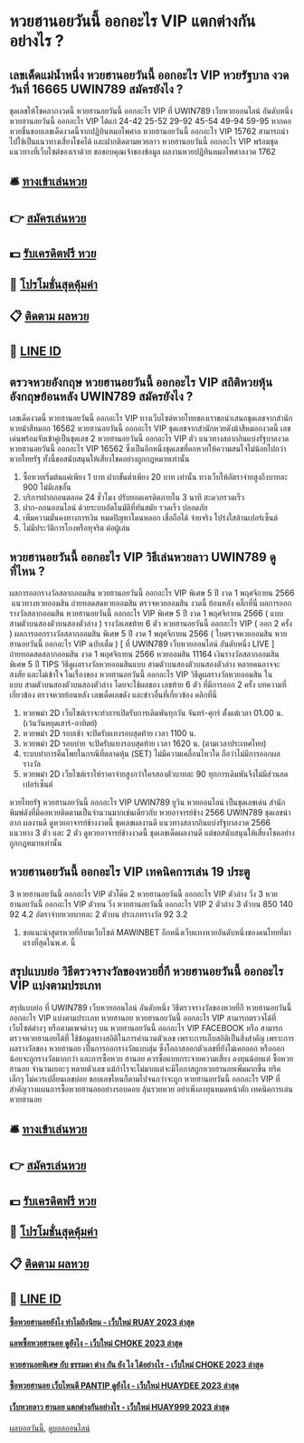 # หวยฮานอยวันนี้ ออกอะไร VIP แตกต่างกันอย่างไร ?
## เลขเด็ดแม่น้ำหนึ่ง หวยฮานอยวันนี้ ออกอะไร VIP หวยรัฐบาล งวดวันที่ 16665 UWIN789 สมัครยังไง ?
ชุดเลขให้โชคลาภงวดนี้ หวยฮานอยวันนี้ ออกอะไร VIP ที่ UWIN789 เว็บหวยออนไลน์ อันดับหนึ่ง หวยฮานอยวันนี้ ออกอะไร VIP ได้แก่
24-42
25-52
29-92
45-54
49-94
59-95
หากคอหวยชื่นชอบเลขเด็ดงวดนี้จากปฏิทินหมอไพศาล หวยฮานอยวันนี้ ออกอะไร VIP 15762 สามารถนำไปใช้เป็นแนวทางเสี่ยงโชคได้ และฝากติดตามหวยลาว หวยฮานอยวันนี้ ออกอะไร VIP พร้อมชุดแนวทางที่เว็บไซต์ของเราด้วย
ขอขอบคุณเจ้าของข้อมูล
ผลงานหวยปฏิทินหมอไพศาลงวด 1762


## 🛎 [ทางเข้าเล่นหวย](https://bit.ly/3BG5bNw)
## 👉 [สมัครเล่นหวย](https://bit.ly/3BG5bNw)
## 💵 [รับเครดิตฟรี หวย](https://bit.ly/3C3mvgS)
## 👑 [โปรโมชั่นสุดคุ้มค่า](https://bit.ly/3C3mvgS)
## 📋 [ติดตาม ผลหวย](https://bit.ly/3C3mvgS)
## 📱 [LINE ID](https://bit.ly/3C3mvgS)

## ตรวจหวยอังกฤษ หวยฮานอยวันนี้ ออกอะไร VIP สถิติหวยหุ้นอังกฤษย้อนหลัง UWIN789 สมัครยังไง ?
เลขเด็ดงวดนี้ หวยฮานอยวันนี้ ออกอะไร VIP ทางเว็บไซต์หวยไทยของเราขอนำเสนอชุดเลขจากสำนักหวยม้าสีหมอก 16562 หวยฮานอยวันนี้ ออกอะไร VIP ชุดเลขจากสำนักหวยดังม้าสีหมอกงวดนี้ เลขเด่นพร้อมจับเข้าคู่เป็นชุดเลข 2 หวยฮานอยวันนี้ ออกอะไร VIP ตัว แนวทางสลากกินแบ่งรัฐบาลงวด หวยฮานอยวันนี้ ออกอะไร VIP 16562 ซึ่งเป็นอีกหนึ่งชุดเลขที่คอหวยให้ความสนใจไม่น้อยไปกว่าหวยไทยรัฐ ทั้งนี้ขอสนับสนุนให้เสี่ยงโชคอย่างถูกกฎหมายเท่านั้น
1. ซื้อหวยเริ่มต้นแค่เพียง 1 บาท ฝากขั้นต่ำเพียง 20 บาท เท่านั้น ทางเว็บให้อัตราจ่ายสูงถึงบาทละ 900 ไม่มีเลขอั้น
2. บริการฝากถอนตลอด 24 ชั่วโมง ปรับยอดเครดิตภายใน 3 นาที สะดวกรวดเร็ว
3. ฝาก-ถอนออนไลน์ ด้วยระบบอัตโนมัติที่ทันสมัย รวดเร็ว ปลอดภัย
4. เพิ่มความมั่นคงทางการเงิน หมดปัญหาโดนหลอก เชื่อถือได้ จ่ายจริง โปร่งใสล้านเปอร์เซ็นต์
5. ไม่มีประวัติการโกงหรือทุจริต ต่อผู้เล่น

## หวยฮานอยวันนี้ ออกอะไร VIP วิธีเล่นหวยลาว UWIN789 ดูที่ไหน ?
ผลการออกรางวัลสลากออมสิน หวยฮานอยวันนี้ ออกอะไร VIP พิเศษ 5 ปี งวด 1 พฤศจิกายน 2566
 แนวทางหวยออมสิน ถ่ายทอดสดหวยออมสิน ตรวจหวยออมสิน งวดนี้ ย้อนหลัง คลิ๊กที่นี่ 
ผลการออกรางวัลสลากออมสิน หวยฮานอยวันนี้ ออกอะไร VIP พิเศษ 5 ปี งวด 1 พฤศจิกายน 2566 ( แบบ สามตัวบนสองตัวบนสองตัวล่าง )
รางวัลเลขท้าย 6 ตัว หวยฮานอยวันนี้ ออกอะไร VIP ( ออก 2 ครั้ง )
ผลการออกรางวัลสลากออมสิน พิเศษ 5 ปี งวด 1 พฤศจิกายน 2566 ( ใบตรวจหวยออมสิน หวยฮานอยวันนี้ ออกอะไร VIP ฉบับเต็ม )
 [ ที่ UWIN789 เว็บหวยออนไลน์ อันดับหนึ่ง LIVE ] ถ่ายทอดสดสลากออมสิน งวด 1 พฤศจิกายน 2566 หวยออมสิน 11164 
เงินรางวัลสลากออมสินพิเศษ 5 ปี
TIPS วิธีดูผลรางวัลหวยออมสินแบบ สามตัวบนสองตัวบนสองตัวล่าง
หลายคนอาจจะสงสัย และไม่เข้าใจ ในเรื่องของ หวยฮานอยวันนี้ ออกอะไร VIP วิธีดูผลรางวัลหวยออมสิน ในแบบ สามตัวบนสองตัวบนสองตัวล่าง โดยจะใช้ผลของ เลขท้าย 6 ตัว ที่มีการออก 2 ครั้ง
บทความที่เกี่ยวข้อง
ตรวจหวยย้อนหลัง เลขเด็ดเลขดัง และข่าวอื่นที่เกี่ยวข้อง คลิกที่นี่
1. หวยพม่า 2D เว็บไซต์เราจะทำการเปิดรับการเดิมพันทุกวัน จันทร์-ศุกร์ ตั้งแต่เวลา 01.00 น. (เว้นวันหยุดเสาร์-อาทิตย์)
2. หวยพม่า 2D รอบเช้า จะปิดรับแทงรอบสุดท้าย เวลา 1100 น.
3. หวยพม่า 2D รอบบ่าย จะปิดรับแทงรอบสุดท้าย เวลา 1620 น. (ตามเวลาประเทศไทย)
4. ระบบทำการคืนโพยในกรณีที่ตลาดหุ้น (SET) ไม่มีความเคลื่อนไหวใด ถือว่าไม่มีการออกผลรางวัล
5. หวยพม่า 2D เว็บไซต์เราให้ราคาจ่ายสูงกว่าใครสองตัวบาทละ 90 ทุกการเดิมพันจึงไม่มีส่วนลดเปอร์เซ็นต์

หวยไทยรัฐ หวยฮานอยวันนี้ ออกอะไร VIP UWIN789 ยูวิน หวยออนไลน์ เป็นชุดเลขเด่น สำนักพิมพ์ดังที่มีคอหวยติดตามเป็นจำนวนมากเช่นเดียวกับ หวยอาจารย์ช้าง 2566 UWIN789 ชุดเลขนำลาภ ผลงานดี ดูหวยอาจารย์ช้างงวดนี้ ชุดเลขผลงานดี แนวทางสลากกินแบ่งรัฐบาลงวด 2566 แนวทาง 3 ตัว และ 2 ตัว ดูหวยอาจารย์ช้างงวดนี้ ชุดเลขเด็ดผลงานดี แต่ขอสนับสนุนให้เสี่ยงโชคอย่างถูกกฎหมายเท่านั้น

## หวยฮานอยวันนี้ ออกอะไร VIP เทคนิคการเล่น 19 ประตู
3 หวยฮานอยวันนี้ ออกอะไร VIP ตัวโต๊ด
2 หวยฮานอยวันนี้ ออกอะไร VIP ตัวล่าง
วิ่ง 3 หวยฮานอยวันนี้ ออกอะไร VIP ตัวบน
วิ่ง หวยฮานอยวันนี้ ออกอะไร VIP 2 ตัวล่าง
3 ตัวบน
850
140
92
4.2
อัตราจ่ายหวยบาทละ
2 ตัวบน
ประเภทรางวัล
92
3.2
1. ขอแนะนำสูตรหวยยี่กีบนเว็บไซต์ MAWINBET อีกหนึ่งเว็บแทงหวยอันดับหนึ่งของคนไทยที่มาแรงที่สุดในพ.ศ. นี้

## สรุปแบบย่อ วิธีตรวจรางวัลของหวยยี่กี หวยฮานอยวันนี้ ออกอะไร VIP แบ่งตามประเภท
สรุปแบบย่อ ที่ UWIN789 เว็บหวยออนไลน์ อันดับหนึ่ง วิธีตรวจรางวัลของหวยยี่กี หวยฮานอยวันนี้ ออกอะไร VIP แบ่งตามประเภท หวยฮานอย หวยฮานอยวันนี้ ออกอะไร VIP สามารถตรวจได้ที่เว็บไซต์ต่างๆ หรือตามเพจต่างๆ บน หวยฮานอยวันนี้ ออกอะไร VIP FACEBOOK หรือ สามารถตรวจหวยฮานอยได้ที่
ใช้ข้อมูลทางสถิติในการคำนวนตัวเลข เพราะการเก็บสถิติเป็นสิ่งสำคัญ เพราะการผลรางวัลของ หวยฮานอย เป็นการออกรางวัลแบบสุ่ม ซึ่งโอกาสออกตัวเลขที่ยังไม่เคยออก หรือออกน้อยจะถูกรางวัลมากกว่า และการซื้อหวย ฮานอย ควรซื้อแบบกระจายความเสี่ยง ลงทุนน้อยแต่ ซื้อหวยฮานอย จำนวนเยอะๆ หลายตัวเลข แม้กำไรจะไม่มากแต่จะมีโอกาสถูกหวยฮานอยเพิ่มมากขึ้น ทริคเล็กๆ ไม่ควรเปลี่ยนเลขบ่อย ชอบเลขไหนก็ตามไปจนกว่าจะถูก หวยฮานอยวันนี้ ออกอะไร VIP ที่สำคัญวางแผนการซื้อหวยฮานอยอย่างรอบคอบ ลุ้นรวยหวย อย่าเพิ่งลงทุนหมดหน้าตัก
เทคนิคการเล่น หวยฮานอย

## 🛎 [ทางเข้าเล่นหวย](https://bit.ly/3BG5bNw)
## 👉 [สมัครเล่นหวย](https://bit.ly/3BG5bNw)
## 💵 [รับเครดิตฟรี หวย](https://bit.ly/3C3mvgS)
## 👑 [โปรโมชั่นสุดคุ้มค่า](https://bit.ly/3C3mvgS)
## 📋 [ติดตาม ผลหวย](https://bit.ly/3C3mvgS)
## 📱 [LINE ID](https://bit.ly/3C3mvgS)

#### [ซื้อหวยฮานอยยังไง ทำไมถึงนิยม - เว็บใหม่ RUAY 2023 ล่าสุด](https://atom.io/themes/ซื้อหวยฮานอยยังไง%20ทำไมถึงนิยม%20-%20เว็บใหม่%20ruay%202023%20ล่าสุด)
#### [แอพซื้อหวยฮานอย ดูยังไง - เว็บใหม่ CHOKE 2023 ล่าสุด](https://atom.io/themes/แอพซื้อหวยฮานอย%20ดูยังไง%20-%20เว็บใหม่%20choke%202023%20ล่าสุด)
#### [หวยฮานอยพิเศษ กับ ธรรมดา ต่าง กัน ยัง ไง ได้อย่างไร - เว็บใหม่ CHOKE 2023 ล่าสุด](https://atom.io/themes/หวยฮานอยพิเศษ%20กับ%20ธรรมดา%20ต่าง%20กัน%20ยัง%20ไง%20ได้อย่างไร%20-%20เว็บใหม่%20choke%202023%20ล่าสุด)
#### [ซื้อหวยฮานอย เว็บไหนดี PANTIP ดูยังไง - เว็บใหม่ HUAYDEE 2023 ล่าสุด](https://atom.io/themes/ซื้อหวยฮานอย%20เว็บไหนดี%20pantip%20ดูยังไง%20-%20เว็บใหม่%20huaydee%202023%20ล่าสุด)
#### [เว็บหวยลาว ฮานอย แตกต่างกันอย่างไร - เว็บใหม่ HUAY999 2023 ล่าสุด](https://atom.io/themes/เว็บหวยลาว%20ฮานอย%20แตกต่างกันอย่างไร%20-%20เว็บใหม่%20huay999%202023%20ล่าสุด)

[ผลบอลวันนี้](https://siamsport.tv "ผลบอลวันนี้"), [ดูบอลออนไลน์](https://siamsport.tv/ดูบอลสด "ดูบอลออนไลน์")